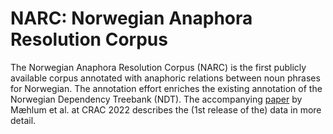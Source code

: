 # NARC: Norwegian Anaphora Resolution Corpus

The Norwegian Anaphora Resolution Corpus (NARC) is the first publicly available corpus annotated with anaphoric relations between noun phrases for Norwegian.
The annotation effort enriches the existing annotation of the Norwegian Dependency Treebank (NDT).
The accompanying [paper](github.com/ltgoslo/NARC/NARC_CRAC.pdf) by Mæhlum et al. at CRAC 2022 describes the (1st release of the) data in more detail.
